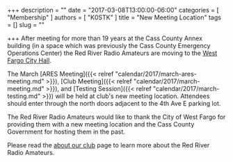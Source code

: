 +++
description = ""
date = "2017-03-08T13:00:00-06:00"
categories = [ "Membership" ]
authors = [ "K0STK" ]
title = "New Meeting Location"
tags = []
slug = ""

+++
After meeting for more than 19 years at the Cass County Annex
building (in a space which was previously the Cass County Emergency
Operations Center) the Red River Radio Amateurs are moving to the
[West Fargo City Hall](/places/west-fargo-city-hall/).

The March [ARES Meeting]({{< relref "calendar/2017/march-ares-meeting.md" >}}),
[Club Meeting]({{< relref "calendar/2017/march-meeting.md" >}}), and
[Testing Session]({{< relref "calendar/2017/march-testing.md" >}}) will be
held at club's new meeting location. Attendees should enter through the north
doors adjacent to the 4th Ave E parking lot.

The Red River Radio Amateurs would like to thank the City of West Fargo for
providing them with a new meeting location and the Cass County Government
for hosting them in the past.

Please read the [about our club](/about/) page to learn more about the Red
River Radio Amateurs.
<!--more-->
